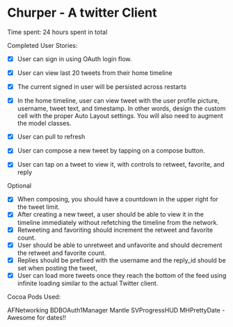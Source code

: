 Churper - A twitter Client
=========================

Time spent:  24 hours spent in total

Completed User Stories: 

- [x] User can sign in using OAuth login flow.
- [x] User can view last 20 tweets from their home timeline
- [x] The current signed in user will be persisted across restarts 
- [x] In the home timeline, user can view tweet with the user profile picture, username, tweet text, and timestamp.  In other words, design the custom cell with the proper Auto Layout settings.  You will also need to augment the model classes.
- [x] User can pull to refresh 
- [x] User can compose a new tweet by tapping on a compose button.
- [x] User can tap on a tweet to view it, with controls to retweet, favorite, and reply 


Optional
- [x] When composing, you should have a countdown in the upper right for the tweet limit.
- [x] After creating a new tweet, a user should be able to view it in the timeline immediately without refetching the timeline from the network.
- [x] Retweeting and favoriting should increment the retweet and favorite count.
- [x] User should be able to unretweet and unfavorite and should decrement the retweet and favorite count.
- [x] Replies should be prefixed with the username and the reply_id should be set when posting the tweet,
- [x] User can load more tweets once they reach the bottom of the feed using infinite loading similar to the actual Twitter client.

Cocoa Pods Used: 

AFNetworking
BDBOAuth1Manager
Mantle
SVProgressHUD
MHPrettyDate  - Awesome for dates!! 
